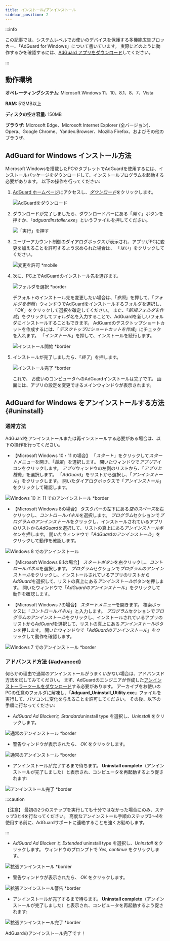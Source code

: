 ```yaml
---
title: インストール/アンインストール
sidebar_position: 2
---
```


:::info

この記事では、システムレベルでお使いのデバイスを保護する多機能広告ブロッカー、「AdGuard for Windows」について書いています。 実際にどのように動作するかを確認するには、[AdGuard アプリをダウンロード](https://agrd.io/download-kb-adblock)してください。

:::

## 動作環境

**オペレーティングシステム**: Microsoft Windows 11、10、8.1、8、7、Vista

**RAM:** 512MB以上

**ディスクの空き容量:** 150MB

**ブラウザ:** Microsoft Edge、Microsoft Internet Explorer (全バージョン)、Opera、Google Chrome、Yandex.Browser、Mozilla Firefox、およびその他のブラウザ。

## AdGuard for Windows インストール方法

Microsoft Windowsを搭載したPCやタブレットでAdGuardを使用するには、インストールパッケージをダウンロードして、インストールプログラムを起動する必要があります。 以下の操作を行ってください:

1. [AdGuard ホームページ](http://adguard.com)にアクセスし、[*ダウンロード*](https://adguard.com/download.html?auto=1)をクリックします。

   ![AdGuardをダウンロード](https://cdn.adguard.com/public/Adguard/kb/installation/Win/ja/W1-ja.png)

2. ダウンロードが完了しましたら、ダウンロードバーにある「*開く*」ボタンを押すか、「*adguardInstaller.exe*」というファイルを押してください。

   ![「実行」を押す](https://cdn.adguard.com/public/Adguard/kb/installation/Win/ja/W2-ja.png)

3. ユーザーアカウント制御のダイアログボックスが表示され、アプリがPCに変更を加えることを許可するよう求められた場合は、 「*はい*」をクリックしてください。

   ![変更を許可 *mobile](https://cdn.adtidy.org/content/kb/ad_blocker/windows/installation/allow-changes.png)

4. 次に、PC上でAdGuardのインストール先を選びます。

   ![フォルダを選択 *border](https://cdn.adguard.com/public/Adguard/kb/installation/Win/ja/W3-ja.png)

   デフォルトのインストール先を変更したい場合は、「*参照*」を押して、「*フォルダを参照*」ウィンドウでAdGuardをインストールするフォルダを選択し、「*OK*」をクリックして選択を確定してください。 また、「*新規フォルダを作成*」をクリックしてフォルダ名を入力することで、AdGuardを新しいフォルダにインストールすることもできます。 AdGuardのデスクトップショートカットを作成するには、「*デスクトップにショートカットを作成*」にチェックを入れます。 「*インストール*」を押して、インストールを続行します。

   ![インストール開始 *border](https://cdn.adguard.com/public/Adguard/kb/installation/Win/ja/W4-ja.png)

5. インストールが完了しましたら、「*終了*」を押します。

   ![インストール完了 *border](https://cdn.adguard.com/public/Adguard/kb/installation/Win/ja/W5-ja.png)

   これで、 お使いのコンピュータへのAdGuardインストールは完了です。 画面には、アプリの設定を変更できるメインウィンドウが表示されます。

## AdGuard for Windows をアンインストールする方法 {#uninstall}

### 通常方法

AdGuardをアンインストールまたは再インストールする必要がある場合は、以下の操作を行ってください。

- 【Microsoft Windows 10・11 の場合】 「*スタート*」をクリックして*スタートメニュー*を開き、「*設定*」を選択します。 開いたウィンドウで*アプリ*アイコンをクリックします。 *アプリ*ウィンドウの左側のリストから、「*アプリと機能*」を選択します。 「*AdGuard*」をリストから選択し、「*アンインストール*」をクリックします。 開いたダイアログボックスで「*アンインストール*」をクリックして確認します。

![Windows 10 と 11 でのアンインストール *border](https://cdn.adguard.com/public/Adguard/kb/installation/Win/ja/W7-ja.png)

- 【Microsoft Windows 8の場合】 タスクバーの左下にある*空のスペース*を右クリックし、*コントロールパネル*を選択します。 *プログラム*セクションで*プログラムのアンインストール*をクリックし、インストールされているアプリのリストから*AdGuard*を選択して、リストの真上にある*アンインストール*ボタンを押します。 開いたウィンドウで「*AdGuardのアンインストール*」をクリックして動作を確認します。

![Windows 8 でのアンインストール](https://cdn.adtidy.org/content/kb/ad_blocker/windows/installation/win8-uninstall.png)

- 【Microsoft Windows 8.1の場合】 *スタートボタン*を右クリックし、*コントロールパネル*を選択します。 *プログラム*セクションで*プログラムのアンインストール*をクリックし、インストールされているアプリのリストから*AdGuard*を選択して、リストの真上にある*アンインストール*ボタンを押します。 開いたウィンドウで「*AdGuardのアンインストール*」をクリックして動作を確認します。

- 【Microsoft Windows 7の場合】 *スタートメニュー*を開きます。 検索ボックスに「*コントロールパネル*」と入力します。 *プログラム*セクションで*プログラムのアンインストール*をクリックし、インストールされているアプリのリストから*AdGuard*を選択して、リストの真上にある*アンインストール*ボタンを押します。 開いたウィンドウで「*AdGuardのアンインストール*」をクリックして動作を確認します。

![Windows 7 でのアンインストール *border](https://cdn.adtidy.org/content/kb/ad_blocker/windows/installation/win7-uninstall.png)

### アドバンスド方法 {#advanced}

何らかの理由で通常のアンインストールがうまくいかない場合は、アドバンスド方法を試してみてください。 まず、AdGuardのエンジニアが作成した[アンインストーラーツールをダウンロード](https://cdn.adtidy.org/distr/windows/Uninstall_Utility.zip)する必要があります。 アーカイブをお使いのPCの任意のフォルダに解凍し、「**Adguard_Uninstall_Utility.exe**」ファイルを実行して、パソコンに変化を与えることを許可してください。 その後、以下の手順に行なってください:

- *AdGuard Ad Blocker*と *Standard*uninstall type を選択し、*Uninstall* をクリックします。

![通常のアンインストール *border](https://cdn.adtidy.org/content/kb/ad_blocker/windows/installation/ab_standard.jpg)

- 警告ウィンドウが表示されたら、 *OK* をクリックします。

![通常のアンインストール *border](https://cdn.adtidy.org/content/kb/ad_blocker/windows/installation/ab_extended_warning.jpg)

- アンインストールが完了するまで待ちます。 **Uninstall complete**（アンインストールが完了しました）と表示され、コンピュータを再起動するよう促されます:

![アンインストール完了 *border](https://cdn.adtidy.org/content/kb/ad_blocker/windows/installation/ab_standard_complete.jpg)

:::caution

【注意】 最初の2つのステップを実行しても十分ではなかった場合にのみ、ステップ3と4を行なってください。 高度なアンインストール手順のステップ3～4を使用する前に、AdGuardサポートに連絡することを強くお勧めします。

:::

- *AdGuard Ad Blocker* と *Extended* uninstall type を選択し、*Uninstall* をクリックします。 ウィンドウのプロンプトで *Yes, continue* をクリックします。

![拡張アンインストール *border](https://cdn.adtidy.org/content/kb/ad_blocker/windows/installation/ab_extended.jpg)

- 警告ウィンドウが表示されたら、 *OK* をクリックします。

![拡張アンインストール警告 *border](https://cdn.adtidy.org/content/kb/ad_blocker/windows/installation/ab_extended_warning.jpg)

- アンインストールが完了するまで待ちます。 **Uninstall complete**（アンインストールが完了しました）と表示され、コンピュータを再起動するよう促されます:

![拡張アンインストール完了 *border](https://cdn.adtidy.org/content/kb/ad_blocker/windows/installation/ab_extended_complete.jpg)

AdGuardのアンインストール完了です！
